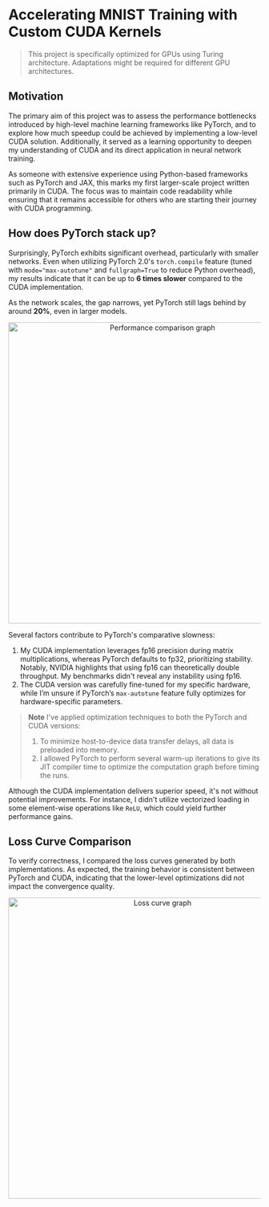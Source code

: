 # Accelerating MNIST Training with Custom CUDA Kernels

> This project is specifically optimized for GPUs using Turing architecture. Adaptations might be required for different GPU architectures.

## Motivation

The primary aim of this project was to assess the performance bottlenecks introduced by high-level machine learning frameworks like PyTorch, and to explore how much speedup could be achieved by implementing a low-level CUDA solution. Additionally, it served as a learning opportunity to deepen my understanding of CUDA and its direct application in neural network training.

As someone with extensive experience using Python-based frameworks such as PyTorch and JAX, this marks my first larger-scale project written primarily in CUDA. The focus was to maintain code readability while ensuring that it remains accessible for others who are starting their journey with CUDA programming.

## How does PyTorch stack up?

Surprisingly, PyTorch exhibits significant overhead, particularly with smaller networks. Even when utilizing PyTorch 2.0's `torch.compile` feature (tuned with `mode="max-autotune"` and `fullgraph=True` to reduce Python overhead), my results indicate that it can be up to **6 times slower** compared to the CUDA implementation.

As the network scales, the gap narrows, yet PyTorch still lags behind by around **20%**, even in larger models.

<p align="center">
    <img src="https://github.com/andylolu2/cuda-nn/assets/66584117/4cea2704-228c-46bc-a274-dd0946083075" width="600" alt="Performance comparison graph">
</p>

Several factors contribute to PyTorch's comparative slowness:
1. My CUDA implementation leverages fp16 precision during matrix multiplications, whereas PyTorch defaults to fp32, prioritizing stability. Notably, NVIDIA highlights that using fp16 can theoretically double throughput. My benchmarks didn't reveal any instability using fp16.
2. The CUDA version was carefully fine-tuned for my specific hardware, while I’m unsure if PyTorch’s `max-autotune` feature fully optimizes for hardware-specific parameters.

> **Note**
> I've applied optimization techniques to both the PyTorch and CUDA versions:
> 1. To minimize host-to-device data transfer delays, all data is preloaded into memory.
> 2. I allowed PyTorch to perform several warm-up iterations to give its JIT compiler time to optimize the computation graph before timing the runs.

Although the CUDA implementation delivers superior speed, it's not without potential improvements. For instance, I didn't utilize vectorized loading in some element-wise operations like `ReLU`, which could yield further performance gains.

## Loss Curve Comparison

To verify correctness, I compared the loss curves generated by both implementations. As expected, the training behavior is consistent between PyTorch and CUDA, indicating that the lower-level optimizations did not impact the convergence quality.

<p align="center">
    <img src="https://github.com/andylolu2/cuda-nn/assets/66584117/d48f55c5-f53e-4084-ad9b-ae7d6056dfba" width="600" alt="Loss curve graph">
</p>

